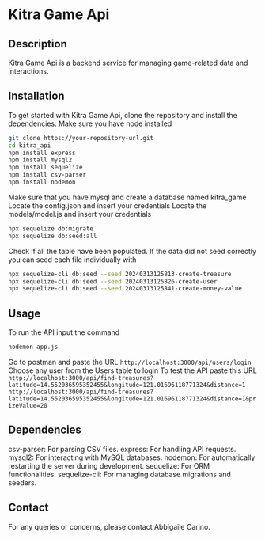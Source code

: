 # Kitra Game Api

## Description
Kitra Game Api is a backend service for managing game-related data and interactions.

## Installation
To get started with Kitra Game Api, clone the repository and install the dependencies:
Make sure you have node installed
```bash
git clone https://your-repository-url.git
cd kitra_api
npm install express
npm install mysql2
npm install sequelize
npm install csv-parser
npm install nodemon
```

Make sure that you have mysql and create a database named kitra_game
Locate the config.json and insert your credentials
Locate the models/model.js and insert your credentials
```bash
npx sequelize db:migrate
npx sequelize db:seed:all
```
Check if all the table have been populated. 
If the data did not seed correctly you can seed each file individually with 
```bash 
npx sequelize-cli db:seed --seed 20240313125813-create-treasure
npx sequelize-cli db:seed --seed 20240313125826-create-user
npx sequelize-cli db:seed --seed 20240313125841-create-money-value
```

## Usage
To run the API input the command 
```bash 
nodemon app.js
```
Go to postman and paste the URL 
```http://localhost:3000/api/users/login```
Choose any user from the Users table to login
 To test the API paste this URL
 ```http://localhost:3000/api/find-treasures?latitude=14.552036595352455&longitude=121.01696118771324&distance=1```
 ```http://localhost:3000/api/find-treasures?latitude=14.552036595352455&longitude=121.01696118771324&distance=1&prizeValue=20```

## Dependencies
csv-parser: For parsing CSV files.
express: For handling API requests.
mysql2: For interacting with MySQL databases.
nodemon: For automatically restarting the server during development.
sequelize: For ORM functionalities.
sequelize-cli: For managing database migrations and seeders.

## Contact
For any queries or concerns, please contact Abbigaile Carino.
